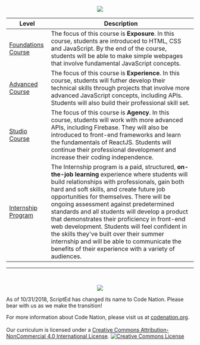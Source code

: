 <p align="center"> <img src="http://i.imgur.com/pycaDQd.jpg" ></p>

|Level|Description|
|----|----|
|[Foundations Course](foundations)| The focus of this course is **Exposure**. In this course, students are introduced to HTML, CSS and JavaScript.  By the end of the course, students will be able to make simple webpages that involve fundamental JavaScript concepts.|
|[Advanced Course](advanced)| The focus of this course is **Experience**. In this course, students will futher develop their technical skills through projects that involve more advanced JavaScript concepts, including APIs. Students will also build their professional skill set.|
|[Studio Course](studio)| The focus of this course is **Agency**. In this course, students will work with more advanced APIs, including Firebase.  They will also be introduced to front-end frameworks and learn the fundamentals of ReactJS.  Students will continue their professional development and increase their coding independence.|
|[Internship Program](internship)| The Internship program is a paid, structured, **on-the-job learning** experience where students will build relationships with professionals, gain both hard and soft skills, and create future job opportunities for themselves. There will be ongoing assessment against predetermined standards and all students will develop a product that demonstrates their proficiency in front-end web development. Students will feel confident in the skills they've built over their summer internship and will be able to communicate the benefits of their experience with a variety of audiences.|
-----
<br>
<p align="center"> <img src="https://i.imgur.com/lYodTLP.png?1" ></p>
As of 10/31/2018, ScriptEd has changed its name to Code Nation.  Please bear with us as we make the transition!
  
For more information about Code Nation, please visit us at <a href="https://www.codenation.org">codenation.org</a>.
<br>
<br>
Our curriculum is licensed under a <a rel="license" href="http://creativecommons.org/licenses/by-nc/4.0/">Creative Commons Attribution-NonCommercial 4.0 International License</a>. 
<a rel="license" href="http://creativecommons.org/licenses/by-nc/4.0/"><img alt="Creative Commons License" style="border-width:0" src="https://i.creativecommons.org/l/by-nc/4.0/88x31.png" /></a>
